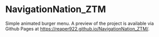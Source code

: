 # NavigationNation_ZTM

Simple animated burger menu. A preview of the project is available via Github Pages at https://reaper922.github.io/NavigationNation_ZTM/.
